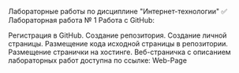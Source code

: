 Лабораторные работы по дисциплине "Интернет-технологии"
✅ Лабораторная работа № 1
Работа с GitHub:

Регистрация в GitHub.
Создание репозитория.
Создание личной страницы.
Размещение кода исходной страницы в репозитории.
Размещение странички на хостинге.
Веб-страничка с описанием лабораторных работ доступна по ссылке: Web-Page
